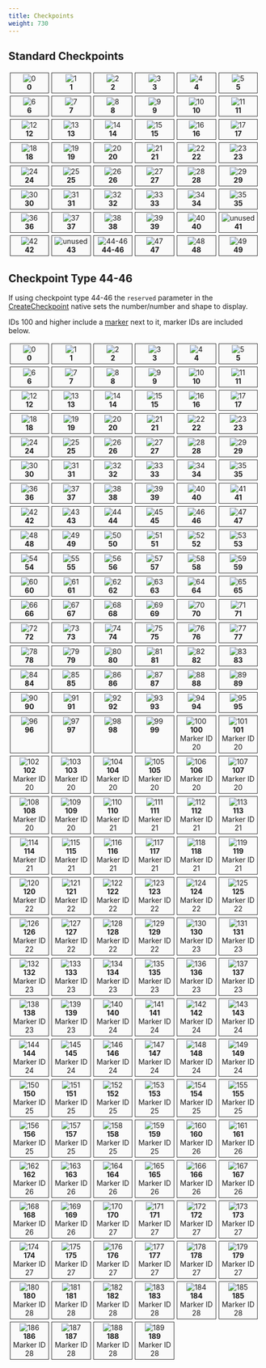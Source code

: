 ```yaml
---
title: Checkpoints
weight: 730
---
```


Standard Checkpoints
-----

<!-- _loc1_.map((name, idx) => `<div class="checkpoint"><span><img src="checkpoints/${name}.png" alt="${name}"> ${idx}<br>${name}</div>`).join('\n') -->

<style text="text/css">
.checkpoints {
    display:grid;
    grid-template-columns: repeat(auto-fill, 16.4%);
}

.checkpoint {
    padding: 2.5px;
    margin: 2.5px;
    border: 1px solid #333;
    background-color: #fafafa;
    position: relative
}

.checkpoint span {
    display: block;
    text-align: center;
    bottom: 2.5px;
    left: 2.5px;
    right: 2.5px;
    word-wrap: break-word;
}

.checkpoint img {
    max-height: 300px;
}
</style>

<div class="checkpoints">
<div class="checkpoint"><span><img src="/checkpoints/0.png" alt="0"><br><strong>0</strong></span></div>
<div class="checkpoint"><span><img src="/checkpoints/1.png" alt="1"><br><strong>1</strong></span></div>
<div class="checkpoint"><span><img src="/checkpoints/2.png" alt="2"><br><strong>2</strong></span></div>
<div class="checkpoint"><span><img src="/checkpoints/3.png" alt="3"><br><strong>3</strong></span></div>
<div class="checkpoint"><span><img src="/checkpoints/4.png" alt="4"><br><strong>4</strong></span></div>
<div class="checkpoint"><span><img src="/checkpoints/5.png" alt="5"><br><strong>5</strong></span></div>
<div class="checkpoint"><span><img src="/checkpoints/6.png" alt="6"><br><strong>6</strong></span></div>
<div class="checkpoint"><span><img src="/checkpoints/7.png" alt="7"><br><strong>7</strong></span></div>
<div class="checkpoint"><span><img src="/checkpoints/8.png" alt="8"><br><strong>8</strong></span></div>
<div class="checkpoint"><span><img src="/checkpoints/9.png" alt="9"><br><strong>9</strong></span></div>
<div class="checkpoint"><span><img src="/checkpoints/10.png" alt="10"><br><strong>10</strong></span></div>
<div class="checkpoint"><span><img src="/checkpoints/11.png" alt="11"><br><strong>11</strong></span></div>
<div class="checkpoint"><span><img src="/checkpoints/12.png" alt="12"><br><strong>12</strong></span></div>
<div class="checkpoint"><span><img src="/checkpoints/13.png" alt="13"><br><strong>13</strong></span></div>
<div class="checkpoint"><span><img src="/checkpoints/14.png" alt="14"><br><strong>14</strong></span></div>
<div class="checkpoint"><span><img src="/checkpoints/15.png" alt="15"><br><strong>15</strong></span></div>
<div class="checkpoint"><span><img src="/checkpoints/16.png" alt="16"><br><strong>16</strong></span></div>
<div class="checkpoint"><span><img src="/checkpoints/17.png" alt="17"><br><strong>17</strong></span></div>
<div class="checkpoint"><span><img src="/checkpoints/18.png" alt="18"><br><strong>18</strong></span></div>
<div class="checkpoint"><span><img src="/checkpoints/19.png" alt="19"><br><strong>19</strong></span></div>
<div class="checkpoint"><span><img src="/checkpoints/20.png" alt="20"><br><strong>20</strong></span></div>
<div class="checkpoint"><span><img src="/checkpoints/21.png" alt="21"><br><strong>21</strong></span></div>
<div class="checkpoint"><span><img src="/checkpoints/22.png" alt="22"><br><strong>22</strong></span></div>
<div class="checkpoint"><span><img src="/checkpoints/23.png" alt="23"><br><strong>23</strong></span></div>
<div class="checkpoint"><span><img src="/checkpoints/24.png" alt="24"><br><strong>24</strong></span></div>
<div class="checkpoint"><span><img src="/checkpoints/25.png" alt="25"><br><strong>25</strong></span></div>
<div class="checkpoint"><span><img src="/checkpoints/26.png" alt="26"><br><strong>26</strong></span></div>
<div class="checkpoint"><span><img src="/checkpoints/27.png" alt="27"><br><strong>27</strong></span></div>
<div class="checkpoint"><span><img src="/checkpoints/28.png" alt="28"><br><strong>28</strong></span></div>
<div class="checkpoint"><span><img src="/checkpoints/29.png" alt="29"><br><strong>29</strong></span></div>
<div class="checkpoint"><span><img src="/checkpoints/30.png" alt="30"><br><strong>30</strong></span></div>
<div class="checkpoint"><span><img src="/checkpoints/31.png" alt="31"><br><strong>31</strong></span></div>
<div class="checkpoint"><span><img src="/checkpoints/32.png" alt="32"><br><strong>32</strong></span></div>
<div class="checkpoint"><span><img src="/checkpoints/33.png" alt="33"><br><strong>33</strong></span></div>
<div class="checkpoint"><span><img src="/checkpoints/34.png" alt="34"><br><strong>34</strong></span></div>
<div class="checkpoint"><span><img src="/checkpoints/35.png" alt="35"><br><strong>35</strong></span></div>
<div class="checkpoint"><span><img src="/checkpoints/36.png" alt="36"><br><strong>36</strong></span></div>
<div class="checkpoint"><span><img src="/checkpoints/37.png" alt="37"><br><strong>37</strong></span></div>
<div class="checkpoint"><span><img src="/checkpoints/38.png" alt="38"><br><strong>38</strong></span></div>
<div class="checkpoint"><span><img src="/checkpoints/39.png" alt="39"><br><strong>39</strong></span></div>
<div class="checkpoint"><span><img src="/checkpoints/40.png" alt="40"><br><strong>40</strong></span></div>
<div class="checkpoint"><span><img src="/checkpoints/unused.png" alt="unused"><br><strong>41</strong></span></div>
<div class="checkpoint"><span><img src="/checkpoints/42.png" alt="42"><br><strong>42</strong></span></div>
<div class="checkpoint"><span><img src="/checkpoints/unused.png" alt="unused"><br><strong>43</strong></span></div>
<div class="checkpoint"><span><img src="/checkpoints/44.png" alt="44-46"><br><strong>44-46</strong></span></div>
<div class="checkpoint"><span><img src="/checkpoints/47.png" alt="47"><br><strong>47</strong></span></div>
<div class="checkpoint"><span><img src="/checkpoints/48.png" alt="48"><br><strong>48</strong></span></div>
<div class="checkpoint"><span><img src="/checkpoints/49.png" alt="49"><br><strong>49</strong></span></div>
</div>

Checkpoint Type 44-46
-----
If using checkpoint type 44-46 the `reserved` parameter in the [CreateCheckpoint](https://docs.fivem.net/natives/?_0x0134F0835AB6BFCB) native sets the number/number and shape to display.

IDs 100 and higher include a [marker](/docs/game-references/markers/) next to it, marker IDs are included below.

<div class="checkpoints">
<div class="checkpoint"><span><img src="/checkpoints/44-0.png" alt="0"><br><strong>0</strong></span></div>
<div class="checkpoint"><span><img src="/checkpoints/44-1.png" alt="1"><br><strong>1</strong></span></div>
<div class="checkpoint"><span><img src="/checkpoints/44-2.png" alt="2"><br><strong>2</strong></span></div>
<div class="checkpoint"><span><img src="/checkpoints/44-3.png" alt="3"><br><strong>3</strong></span></div>
<div class="checkpoint"><span><img src="/checkpoints/44-4.png" alt="4"><br><strong>4</strong></span></div>
<div class="checkpoint"><span><img src="/checkpoints/44-5.png" alt="5"><br><strong>5</strong></span></div>
<div class="checkpoint"><span><img src="/checkpoints/44-6.png" alt="6"><br><strong>6</strong></span></div>
<div class="checkpoint"><span><img src="/checkpoints/44-7.png" alt="7"><br><strong>7</strong></span></div>
<div class="checkpoint"><span><img src="/checkpoints/44-8.png" alt="8"><br><strong>8</strong></span></div>
<div class="checkpoint"><span><img src="/checkpoints/44-9.png" alt="9"><br><strong>9</strong></span></div>
<div class="checkpoint"><span><img src="/checkpoints/44-10.png" alt="10"><br><strong>10</strong></span></div>
<div class="checkpoint"><span><img src="/checkpoints/44-11.png" alt="11"><br><strong>11</strong></span></div>
<div class="checkpoint"><span><img src="/checkpoints/44-12.png" alt="12"><br><strong>12</strong></span></div>
<div class="checkpoint"><span><img src="/checkpoints/44-13.png" alt="13"><br><strong>13</strong></span></div>
<div class="checkpoint"><span><img src="/checkpoints/44-14.png" alt="14"><br><strong>14</strong></span></div>
<div class="checkpoint"><span><img src="/checkpoints/44-15.png" alt="15"><br><strong>15</strong></span></div>
<div class="checkpoint"><span><img src="/checkpoints/44-16.png" alt="16"><br><strong>16</strong></span></div>
<div class="checkpoint"><span><img src="/checkpoints/44-17.png" alt="17"><br><strong>17</strong></span></div>
<div class="checkpoint"><span><img src="/checkpoints/44-18.png" alt="18"><br><strong>18</strong></span></div>
<div class="checkpoint"><span><img src="/checkpoints/44-19.png" alt="19"><br><strong>19</strong></span></div>
<div class="checkpoint"><span><img src="/checkpoints/44-20.png" alt="20"><br><strong>20</strong></span></div>
<div class="checkpoint"><span><img src="/checkpoints/44-21.png" alt="21"><br><strong>21</strong></span></div>
<div class="checkpoint"><span><img src="/checkpoints/44-22.png" alt="22"><br><strong>22</strong></span></div>
<div class="checkpoint"><span><img src="/checkpoints/44-23.png" alt="23"><br><strong>23</strong></span></div>
<div class="checkpoint"><span><img src="/checkpoints/44-24.png" alt="24"><br><strong>24</strong></span></div>
<div class="checkpoint"><span><img src="/checkpoints/44-25.png" alt="25"><br><strong>25</strong></span></div>
<div class="checkpoint"><span><img src="/checkpoints/44-26.png" alt="26"><br><strong>26</strong></span></div>
<div class="checkpoint"><span><img src="/checkpoints/44-27.png" alt="27"><br><strong>27</strong></span></div>
<div class="checkpoint"><span><img src="/checkpoints/44-28.png" alt="28"><br><strong>28</strong></span></div>
<div class="checkpoint"><span><img src="/checkpoints/44-29.png" alt="29"><br><strong>29</strong></span></div>
<div class="checkpoint"><span><img src="/checkpoints/44-30.png" alt="30"><br><strong>30</strong></span></div>
<div class="checkpoint"><span><img src="/checkpoints/44-31.png" alt="31"><br><strong>31</strong></span></div>
<div class="checkpoint"><span><img src="/checkpoints/44-32.png" alt="32"><br><strong>32</strong></span></div>
<div class="checkpoint"><span><img src="/checkpoints/44-33.png" alt="33"><br><strong>33</strong></span></div>
<div class="checkpoint"><span><img src="/checkpoints/44-34.png" alt="34"><br><strong>34</strong></span></div>
<div class="checkpoint"><span><img src="/checkpoints/44-35.png" alt="35"><br><strong>35</strong></span></div>
<div class="checkpoint"><span><img src="/checkpoints/44-36.png" alt="36"><br><strong>36</strong></span></div>
<div class="checkpoint"><span><img src="/checkpoints/44-37.png" alt="37"><br><strong>37</strong></span></div>
<div class="checkpoint"><span><img src="/checkpoints/44-38.png" alt="38"><br><strong>38</strong></span></div>
<div class="checkpoint"><span><img src="/checkpoints/44-39.png" alt="39"><br><strong>39</strong></span></div>
<div class="checkpoint"><span><img src="/checkpoints/44-40.png" alt="40"><br><strong>40</strong></span></div>
<div class="checkpoint"><span><img src="/checkpoints/44-41.png" alt="41"><br><strong>41</strong></span></div>
<div class="checkpoint"><span><img src="/checkpoints/44-42.png" alt="42"><br><strong>42</strong></span></div>
<div class="checkpoint"><span><img src="/checkpoints/44-43.png" alt="43"><br><strong>43</strong></span></div>
<div class="checkpoint"><span><img src="/checkpoints/44-44.png" alt="44"><br><strong>44</strong></span></div>
<div class="checkpoint"><span><img src="/checkpoints/44-45.png" alt="45"><br><strong>45</strong></span></div>
<div class="checkpoint"><span><img src="/checkpoints/44-46.png" alt="46"><br><strong>46</strong></span></div>
<div class="checkpoint"><span><img src="/checkpoints/44-47.png" alt="47"><br><strong>47</strong></span></div>
<div class="checkpoint"><span><img src="/checkpoints/44-48.png" alt="48"><br><strong>48</strong></span></div>
<div class="checkpoint"><span><img src="/checkpoints/44-49.png" alt="49"><br><strong>49</strong></span></div>
<div class="checkpoint"><span><img src="/checkpoints/44-50.png" alt="50"><br><strong>50</strong></span></div>
<div class="checkpoint"><span><img src="/checkpoints/44-51.png" alt="51"><br><strong>51</strong></span></div>
<div class="checkpoint"><span><img src="/checkpoints/44-52.png" alt="52"><br><strong>52</strong></span></div>
<div class="checkpoint"><span><img src="/checkpoints/44-53.png" alt="53"><br><strong>53</strong></span></div>
<div class="checkpoint"><span><img src="/checkpoints/44-54.png" alt="54"><br><strong>54</strong></span></div>
<div class="checkpoint"><span><img src="/checkpoints/44-55.png" alt="55"><br><strong>55</strong></span></div>
<div class="checkpoint"><span><img src="/checkpoints/44-56.png" alt="56"><br><strong>56</strong></span></div>
<div class="checkpoint"><span><img src="/checkpoints/44-57.png" alt="57"><br><strong>57</strong></span></div>
<div class="checkpoint"><span><img src="/checkpoints/44-58.png" alt="58"><br><strong>58</strong></span></div>
<div class="checkpoint"><span><img src="/checkpoints/44-59.png" alt="59"><br><strong>59</strong></span></div>
<div class="checkpoint"><span><img src="/checkpoints/44-60.png" alt="60"><br><strong>60</strong></span></div>
<div class="checkpoint"><span><img src="/checkpoints/44-61.png" alt="61"><br><strong>61</strong></span></div>
<div class="checkpoint"><span><img src="/checkpoints/44-62.png" alt="62"><br><strong>62</strong></span></div>
<div class="checkpoint"><span><img src="/checkpoints/44-63.png" alt="63"><br><strong>63</strong></span></div>
<div class="checkpoint"><span><img src="/checkpoints/44-64.png" alt="64"><br><strong>64</strong></span></div>
<div class="checkpoint"><span><img src="/checkpoints/44-65.png" alt="65"><br><strong>65</strong></span></div>
<div class="checkpoint"><span><img src="/checkpoints/44-66.png" alt="66"><br><strong>66</strong></span></div>
<div class="checkpoint"><span><img src="/checkpoints/44-67.png" alt="67"><br><strong>67</strong></span></div>
<div class="checkpoint"><span><img src="/checkpoints/44-68.png" alt="68"><br><strong>68</strong></span></div>
<div class="checkpoint"><span><img src="/checkpoints/44-69.png" alt="69"><br><strong>69</strong></span></div>
<div class="checkpoint"><span><img src="/checkpoints/44-70.png" alt="70"><br><strong>70</strong></span></div>
<div class="checkpoint"><span><img src="/checkpoints/44-71.png" alt="71"><br><strong>71</strong></span></div>
<div class="checkpoint"><span><img src="/checkpoints/44-72.png" alt="72"><br><strong>72</strong></span></div>
<div class="checkpoint"><span><img src="/checkpoints/44-73.png" alt="73"><br><strong>73</strong></span></div>
<div class="checkpoint"><span><img src="/checkpoints/44-74.png" alt="74"><br><strong>74</strong></span></div>
<div class="checkpoint"><span><img src="/checkpoints/44-75.png" alt="75"><br><strong>75</strong></span></div>
<div class="checkpoint"><span><img src="/checkpoints/44-76.png" alt="76"><br><strong>76</strong></span></div>
<div class="checkpoint"><span><img src="/checkpoints/44-77.png" alt="77"><br><strong>77</strong></span></div>
<div class="checkpoint"><span><img src="/checkpoints/44-78.png" alt="78"><br><strong>78</strong></span></div>
<div class="checkpoint"><span><img src="/checkpoints/44-79.png" alt="79"><br><strong>79</strong></span></div>
<div class="checkpoint"><span><img src="/checkpoints/44-80.png" alt="80"><br><strong>80</strong></span></div>
<div class="checkpoint"><span><img src="/checkpoints/44-81.png" alt="81"><br><strong>81</strong></span></div>
<div class="checkpoint"><span><img src="/checkpoints/44-82.png" alt="82"><br><strong>82</strong></span></div>
<div class="checkpoint"><span><img src="/checkpoints/44-83.png" alt="83"><br><strong>83</strong></span></div>
<div class="checkpoint"><span><img src="/checkpoints/44-84.png" alt="84"><br><strong>84</strong></span></div>
<div class="checkpoint"><span><img src="/checkpoints/44-85.png" alt="85"><br><strong>85</strong></span></div>
<div class="checkpoint"><span><img src="/checkpoints/44-86.png" alt="86"><br><strong>86</strong></span></div>
<div class="checkpoint"><span><img src="/checkpoints/44-87.png" alt="87"><br><strong>87</strong></span></div>
<div class="checkpoint"><span><img src="/checkpoints/44-88.png" alt="88"><br><strong>88</strong></span></div>
<div class="checkpoint"><span><img src="/checkpoints/44-89.png" alt="89"><br><strong>89</strong></span></div>
<div class="checkpoint"><span><img src="/checkpoints/44-90.png" alt="90"><br><strong>90</strong></span></div>
<div class="checkpoint"><span><img src="/checkpoints/44-91.png" alt="91"><br><strong>91</strong></span></div>
<div class="checkpoint"><span><img src="/checkpoints/44-92.png" alt="92"><br><strong>92</strong></span></div>
<div class="checkpoint"><span><img src="/checkpoints/44-93.png" alt="93"><br><strong>93</strong></span></div>
<div class="checkpoint"><span><img src="/checkpoints/44-94.png" alt="94"><br><strong>94</strong></span></div>
<div class="checkpoint"><span><img src="/checkpoints/44-95.png" alt="95"><br><strong>95</strong></span></div>
<div class="checkpoint"><span><img src="/checkpoints/44-96.png" alt="96"><br><strong>96</strong></span></div>
<div class="checkpoint"><span><img src="/checkpoints/44-97.png" alt="97"><br><strong>97</strong></span></div>
<div class="checkpoint"><span><img src="/checkpoints/44-98.png" alt="98"><br><strong>98</strong></span></div>
<div class="checkpoint"><span><img src="/checkpoints/44-99.png" alt="99"><br><strong>99</strong></span></div>
<div class="checkpoint"><span><img src="/checkpoints/44-100.png" alt="100"><br><strong>100</strong><br>Marker ID 20</span></div>
<div class="checkpoint"><span><img src="/checkpoints/44-101.png" alt="101"><br><strong>101</strong><br>Marker ID 20</span></div>
<div class="checkpoint"><span><img src="/checkpoints/44-102.png" alt="102"><br><strong>102</strong><br>Marker ID 20</span></div>
<div class="checkpoint"><span><img src="/checkpoints/44-103.png" alt="103"><br><strong>103</strong><br>Marker ID 20</span></div>
<div class="checkpoint"><span><img src="/checkpoints/44-104.png" alt="104"><br><strong>104</strong><br>Marker ID 20</span></div>
<div class="checkpoint"><span><img src="/checkpoints/44-105.png" alt="105"><br><strong>105</strong><br>Marker ID 20</span></div>
<div class="checkpoint"><span><img src="/checkpoints/44-106.png" alt="106"><br><strong>106</strong><br>Marker ID 20</span></div>
<div class="checkpoint"><span><img src="/checkpoints/44-107.png" alt="107"><br><strong>107</strong><br>Marker ID 20</span></div>
<div class="checkpoint"><span><img src="/checkpoints/44-108.png" alt="108"><br><strong>108</strong><br>Marker ID 20</span></div>
<div class="checkpoint"><span><img src="/checkpoints/44-109.png" alt="109"><br><strong>109</strong><br>Marker ID 20</span></div>
<div class="checkpoint"><span><img src="/checkpoints/44-110.png" alt="110"><br><strong>110</strong><br>Marker ID 21</span></div>
<div class="checkpoint"><span><img src="/checkpoints/44-111.png" alt="111"><br><strong>111</strong><br>Marker ID 21</span></div>
<div class="checkpoint"><span><img src="/checkpoints/44-112.png" alt="112"><br><strong>112</strong><br>Marker ID 21</span></div>
<div class="checkpoint"><span><img src="/checkpoints/44-113.png" alt="113"><br><strong>113</strong><br>Marker ID 21</span></div>
<div class="checkpoint"><span><img src="/checkpoints/44-114.png" alt="114"><br><strong>114</strong><br>Marker ID 21</span></div>
<div class="checkpoint"><span><img src="/checkpoints/44-115.png" alt="115"><br><strong>115</strong><br>Marker ID 21</span></div>
<div class="checkpoint"><span><img src="/checkpoints/44-116.png" alt="116"><br><strong>116</strong><br>Marker ID 21</span></div>
<div class="checkpoint"><span><img src="/checkpoints/44-117.png" alt="117"><br><strong>117</strong><br>Marker ID 21</span></div>
<div class="checkpoint"><span><img src="/checkpoints/44-118.png" alt="118"><br><strong>118</strong><br>Marker ID 21</span></div>
<div class="checkpoint"><span><img src="/checkpoints/44-119.png" alt="119"><br><strong>119</strong><br>Marker ID 21</span></div>
<div class="checkpoint"><span><img src="/checkpoints/44-120.png" alt="120"><br><strong>120</strong><br>Marker ID 22</span></div>
<div class="checkpoint"><span><img src="/checkpoints/44-121.png" alt="121"><br><strong>121</strong><br>Marker ID 22</span></div>
<div class="checkpoint"><span><img src="/checkpoints/44-122.png" alt="122"><br><strong>122</strong><br>Marker ID 22</span></div>
<div class="checkpoint"><span><img src="/checkpoints/44-123.png" alt="123"><br><strong>123</strong><br>Marker ID 22</span></div>
<div class="checkpoint"><span><img src="/checkpoints/44-124.png" alt="124"><br><strong>124</strong><br>Marker ID 22</span></div>
<div class="checkpoint"><span><img src="/checkpoints/44-125.png" alt="125"><br><strong>125</strong><br>Marker ID 22</span></div>
<div class="checkpoint"><span><img src="/checkpoints/44-126.png" alt="126"><br><strong>126</strong><br>Marker ID 22</span></div>
<div class="checkpoint"><span><img src="/checkpoints/44-127.png" alt="127"><br><strong>127</strong><br>Marker ID 22</span></div>
<div class="checkpoint"><span><img src="/checkpoints/44-128.png" alt="128"><br><strong>128</strong><br>Marker ID 22</span></div>
<div class="checkpoint"><span><img src="/checkpoints/44-129.png" alt="129"><br><strong>129</strong><br>Marker ID 22</span></div>
<div class="checkpoint"><span><img src="/checkpoints/44-130.png" alt="130"><br><strong>130</strong><br>Marker ID 23</span></div>
<div class="checkpoint"><span><img src="/checkpoints/44-131.png" alt="131"><br><strong>131</strong><br>Marker ID 23</span></div>
<div class="checkpoint"><span><img src="/checkpoints/44-132.png" alt="132"><br><strong>132</strong><br>Marker ID 23</span></div>
<div class="checkpoint"><span><img src="/checkpoints/44-133.png" alt="133"><br><strong>133</strong><br>Marker ID 23</span></div>
<div class="checkpoint"><span><img src="/checkpoints/44-134.png" alt="134"><br><strong>134</strong><br>Marker ID 23</span></div>
<div class="checkpoint"><span><img src="/checkpoints/44-135.png" alt="135"><br><strong>135</strong><br>Marker ID 23</span></div>
<div class="checkpoint"><span><img src="/checkpoints/44-136.png" alt="136"><br><strong>136</strong><br>Marker ID 23</span></div>
<div class="checkpoint"><span><img src="/checkpoints/44-137.png" alt="137"><br><strong>137</strong><br>Marker ID 23</span></div>
<div class="checkpoint"><span><img src="/checkpoints/44-138.png" alt="138"><br><strong>138</strong><br>Marker ID 23</span></div>
<div class="checkpoint"><span><img src="/checkpoints/44-139.png" alt="139"><br><strong>139</strong><br>Marker ID 23</span></div>
<div class="checkpoint"><span><img src="/checkpoints/44-140.png" alt="140"><br><strong>140</strong><br>Marker ID 24</span></div>
<div class="checkpoint"><span><img src="/checkpoints/44-141.png" alt="141"><br><strong>141</strong><br>Marker ID 24</span></div>
<div class="checkpoint"><span><img src="/checkpoints/44-142.png" alt="142"><br><strong>142</strong><br>Marker ID 24</span></div>
<div class="checkpoint"><span><img src="/checkpoints/44-143.png" alt="143"><br><strong>143</strong><br>Marker ID 24</span></div>
<div class="checkpoint"><span><img src="/checkpoints/44-144.png" alt="144"><br><strong>144</strong><br>Marker ID 24</span></div>
<div class="checkpoint"><span><img src="/checkpoints/44-145.png" alt="145"><br><strong>145</strong><br>Marker ID 24</span></div>
<div class="checkpoint"><span><img src="/checkpoints/44-146.png" alt="146"><br><strong>146</strong><br>Marker ID 24</span></div>
<div class="checkpoint"><span><img src="/checkpoints/44-147.png" alt="147"><br><strong>147</strong><br>Marker ID 24</span></div>
<div class="checkpoint"><span><img src="/checkpoints/44-148.png" alt="148"><br><strong>148</strong><br>Marker ID 24</span></div>
<div class="checkpoint"><span><img src="/checkpoints/44-149.png" alt="149"><br><strong>149</strong><br>Marker ID 24</span></div>
<div class="checkpoint"><span><img src="/checkpoints/44-150.png" alt="150"><br><strong>150</strong><br>Marker ID 25</span></div>
<div class="checkpoint"><span><img src="/checkpoints/44-151.png" alt="151"><br><strong>151</strong><br>Marker ID 25</span></div>
<div class="checkpoint"><span><img src="/checkpoints/44-152.png" alt="152"><br><strong>152</strong><br>Marker ID 25</span></div>
<div class="checkpoint"><span><img src="/checkpoints/44-153.png" alt="153"><br><strong>153</strong><br>Marker ID 25</span></div>
<div class="checkpoint"><span><img src="/checkpoints/44-154.png" alt="154"><br><strong>154</strong><br>Marker ID 25</span></div>
<div class="checkpoint"><span><img src="/checkpoints/44-155.png" alt="155"><br><strong>155</strong><br>Marker ID 25</span></div>
<div class="checkpoint"><span><img src="/checkpoints/44-156.png" alt="156"><br><strong>156</strong><br>Marker ID 25</span></div>
<div class="checkpoint"><span><img src="/checkpoints/44-157.png" alt="157"><br><strong>157</strong><br>Marker ID 25</span></div>
<div class="checkpoint"><span><img src="/checkpoints/44-158.png" alt="158"><br><strong>158</strong><br>Marker ID 25</span></div>
<div class="checkpoint"><span><img src="/checkpoints/44-159.png" alt="159"><br><strong>159</strong><br>Marker ID 25</span></div>
<div class="checkpoint"><span><img src="/checkpoints/44-160.png" alt="160"><br><strong>160</strong><br>Marker ID 26</span></div>
<div class="checkpoint"><span><img src="/checkpoints/44-161.png" alt="161"><br><strong>161</strong><br>Marker ID 26</span></div>
<div class="checkpoint"><span><img src="/checkpoints/44-162.png" alt="162"><br><strong>162</strong><br>Marker ID 26</span></div>
<div class="checkpoint"><span><img src="/checkpoints/44-163.png" alt="163"><br><strong>163</strong><br>Marker ID 26</span></div>
<div class="checkpoint"><span><img src="/checkpoints/44-164.png" alt="164"><br><strong>164</strong><br>Marker ID 26</span></div>
<div class="checkpoint"><span><img src="/checkpoints/44-165.png" alt="165"><br><strong>165</strong><br>Marker ID 26</span></div>
<div class="checkpoint"><span><img src="/checkpoints/44-166.png" alt="166"><br><strong>166</strong><br>Marker ID 26</span></div>
<div class="checkpoint"><span><img src="/checkpoints/44-167.png" alt="167"><br><strong>167</strong><br>Marker ID 26</span></div>
<div class="checkpoint"><span><img src="/checkpoints/44-168.png" alt="168"><br><strong>168</strong><br>Marker ID 26</span></div>
<div class="checkpoint"><span><img src="/checkpoints/44-169.png" alt="169"><br><strong>169</strong><br>Marker ID 26</span></div>
<div class="checkpoint"><span><img src="/checkpoints/44-170.png" alt="170"><br><strong>170</strong><br>Marker ID 27</span></div>
<div class="checkpoint"><span><img src="/checkpoints/44-171.png" alt="171"><br><strong>171</strong><br>Marker ID 27</span></div>
<div class="checkpoint"><span><img src="/checkpoints/44-172.png" alt="172"><br><strong>172</strong><br>Marker ID 27</span></div>
<div class="checkpoint"><span><img src="/checkpoints/44-173.png" alt="173"><br><strong>173</strong><br>Marker ID 27</span></div>
<div class="checkpoint"><span><img src="/checkpoints/44-174.png" alt="174"><br><strong>174</strong><br>Marker ID 27</span></div>
<div class="checkpoint"><span><img src="/checkpoints/44-175.png" alt="175"><br><strong>175</strong><br>Marker ID 27</span></div>
<div class="checkpoint"><span><img src="/checkpoints/44-176.png" alt="176"><br><strong>176</strong><br>Marker ID 27</span></div>
<div class="checkpoint"><span><img src="/checkpoints/44-177.png" alt="177"><br><strong>177</strong><br>Marker ID 27</span></div>
<div class="checkpoint"><span><img src="/checkpoints/44-178.png" alt="178"><br><strong>178</strong><br>Marker ID 27</span></div>
<div class="checkpoint"><span><img src="/checkpoints/44-179.png" alt="179"><br><strong>179</strong><br>Marker ID 27</span></div>
<div class="checkpoint"><span><img src="/checkpoints/44-180.png" alt="180"><br><strong>180</strong><br>Marker ID 28</span></div>
<div class="checkpoint"><span><img src="/checkpoints/44-181.png" alt="181"><br><strong>181</strong><br>Marker ID 28</span></div>
<div class="checkpoint"><span><img src="/checkpoints/44-182.png" alt="182"><br><strong>182</strong><br>Marker ID 28</span></div>
<div class="checkpoint"><span><img src="/checkpoints/44-183.png" alt="183"><br><strong>183</strong><br>Marker ID 28</span></div>
<div class="checkpoint"><span><img src="/checkpoints/44-184.png" alt="184"><br><strong>184</strong><br>Marker ID 28</span></div>
<div class="checkpoint"><span><img src="/checkpoints/44-185.png" alt="185"><br><strong>185</strong><br>Marker ID 28</span></div>
<div class="checkpoint"><span><img src="/checkpoints/44-186.png" alt="186"><br><strong>186</strong><br>Marker ID 28</span></div>
<div class="checkpoint"><span><img src="/checkpoints/44-187.png" alt="187"><br><strong>187</strong><br>Marker ID 28</span></div>
<div class="checkpoint"><span><img src="/checkpoints/44-188.png" alt="188"><br><strong>188</strong><br>Marker ID 28</span></div>
<div class="checkpoint"><span><img src="/checkpoints/44-189.png" alt="189"><br><strong>189</strong><br>Marker ID 28</span></div>
</div>